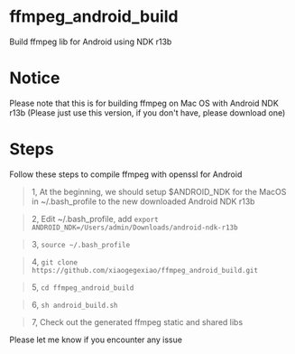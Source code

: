 # ffmpeg_android_build
Build ffmpeg lib for Android using NDK r13b

# Notice
Please note that this is for building ffmpeg on Mac OS with Android NDK r13b (Please just use this version, if you don't have, please download one)

# Steps 
Follow these steps to compile ffmpeg with openssl for Android
> 1, At the beginning, we should setup $ANDROID_NDK for the MacOS in ~/.bash_profile to the new downloaded Android NDK r13b

> 2, Edit ~/.bash_profile, add `export ANDROID_NDK=/Users/admin/Downloads/android-ndk-r13b`

> 3, `source ~/.bash_profile`

> 4, `git clone https://github.com/xiaogegexiao/ffmpeg_android_build.git`

> 5, `cd ffmpeg_android_build`

> 6, `sh android_build.sh`

> 7, Check out the generated ffmpeg static and shared libs


Please let me know if you encounter any issue